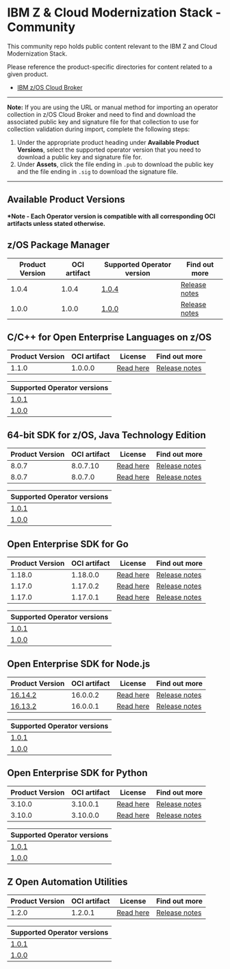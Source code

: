 # IBM Z & Cloud Modernization Stack - Community
This community repo holds public content relevant to the IBM Z and Cloud Modernization Stack.

Please reference the product-specific directories for content related to a given product.

- [IBM z/OS Cloud Broker](zoscb/README.md)  
---
**Note:** If you are using the URL or manual method for importing an operator collection in z/OS Cloud Broker and need to find and download the associated public key and signature file for that collection to use for collection validation during import, complete the following steps:
1. Under the appropriate product heading under **Available Product Versions**, select the supported operator version that you need to download a public key and signature file for.
1. Under **Assets**, click the file ending in `.pub` to download the public key and the file ending in `.sig` to download the signature file.
---
## Available Product Versions

__*Note - Each Operator version is compatible with all corresponding OCI artifacts unless stated otherwise.__
## z/OS Package Manager <a name="zpm"></a>
|  Product Version | OCI artifact | Supported Operator version | Find out more | 
|-|-|-|-| 
| 1.0.4 | 1.0.4 | [1.0.4](https://github.com/IBM/zos_package_manager_operator/releases/tag/v1.0.4) | [Release notes](https://www.ibm.com/docs/en/SSV97FN_2022.1.1/zpm/release-notes.html) |
| 1.0.0 | 1.0.0 | [1.0.0](https://github.com/IBM/zos_package_manager_operator/releases/tag/v1.0.0) | [Release notes](https://www.ibm.com/docs/en/SSV97FN_2022.1.1/zpm/release-notes.html) |


## C/C++ for Open Enterprise Languages on z/OS <a name="cpp"></a>
|  Product Version | OCI artifact | License | Find out more | 
|-|-|-|-| 
| 1.1.0 | 1.0.0.0 | [Read here](https://www14.software.ibm.com/cgi-bin/weblap/lap.pl?li_formnum=L-MCHN-C9NRTZ) | [Release notes](https://www.ibm.com/docs/en/SSV97FN_2022.1.1/cpp_compiler/release_notes.html) |

|  Supported Operator versions |
|-| 
| [1.0.1](https://github.com/IBM/zos_opencpp_operator/releases/tag/v1.0.1) | 
| [1.0.0](https://github.com/IBM/zos_opencpp_operator/releases/tag/v1.0.0) |

## 64-bit SDK for z/OS, Java Technology Edition <a name="java"></a>
|  Product Version | OCI artifact | License  | Find out more | 
|-|-|-|-| 
| 8.0.7 | 8.0.7.10 | [Read here](https://www14.software.ibm.com/cgi-bin/weblap/lap.pl?li_formnum=L-JPLW-AS3PVH) | [Release notes](https://www.ibm.com/docs/en/SSV97FN_2022.1.1/java/com.ibm.java.80.doc/diag/preface/changes_80/changes.html) |
| 8.0.7 | 8.0.7.0 | [Read here](https://www14.software.ibm.com/cgi-bin/weblap/lap.pl?li_formnum=L-JPLW-AS3PVH) | [Release notes](https://www.ibm.com/docs/en/SSV97FN_2022.1.1/java/com.ibm.java.80.doc/diag/preface/changes_80/changes.html) |

| Supported Operator versions | 
|-|
| [1.0.1](https://github.com/IBM/zos_java_operator/releases/tag/v1.0.1) | 
| [1.0.0](https://github.com/IBM/zos_java_operator/releases/tag/v1.0.0) | 


## Open Enterprise SDK for Go <a name="go"></a>
| Product Version | OCI artifact | License  | Find out more | 
|-|-|-|-|
| 1.18.0 | 1.18.0.0 | [Read here](https://www14.software.ibm.com/cgi-bin/weblap/lap.pl?li_formnum=L-JYIP-CE5NF8) | [Release notes](https://www.ibm.com/docs/en/SSV97FN_2022.1.1/golang/whats_new.html) |
| 1.17.0 | 1.17.0.2 | [Read here](https://www14.software.ibm.com/cgi-bin/weblap/lap.pl?li_formnum=L-JYIP-C893U4) | [Release notes](https://www.ibm.com/docs/en/SSV97FN_2022.1.1/golang/whats_new.html) |
| 1.17.0 | 1.17.0.1 | [Read here](https://www14.software.ibm.com/cgi-bin/weblap/lap.pl?li_formnum=L-JYIP-C893U4) | [Release notes](https://www.ibm.com/docs/en/SSV97FN_2022.1.1/golang/whats_new.html) |

 Supported Operator versions |
|-| 
| [1.0.1](https://github.com/IBM/zos_go_operator/releases/tag/v1.0.1) | 
| [1.0.0](https://github.com/IBM/zos_go_operator/releases/tag/v1.0.0) | 


## Open Enterprise SDK for Node.js <a name="nodejs"></a>
| Product Version | OCI artifact | License  | Find out more | 
|-|-|-|-|
| [16.14.2](https://www.ibm.com/support/pages/fix-list-ibm-open-enterprise-sdk-nodejs#010422) | 16.0.0.2 | [Read here](https://www14.software.ibm.com/cgi-bin/weblap/lap.pl?li_formnum=L-MCHN-C79M8C) | [Release notes](https://www.ibm.com/docs/en/SSV97FN_2022.1.1/nodejs/release_notes.html) |
| [16.13.2](https://www.ibm.com/support/pages/fix-list-ibm-open-enterprise-sdk-nodejs#110222) | 16.0.0.1 | [Read here](https://www14.software.ibm.com/cgi-bin/weblap/lap.pl?li_formnum=L-MCHN-C79M8C) | [Release notes](https://www.ibm.com/docs/en/SSV97FN_2022.1.1/nodejs/release_notes.html) |

| Supported Operator versions | 
|-|
 | [1.0.1](https://github.com/IBM/zos_nodejs_operator/releases/tag/v1.0.1) |
| [1.0.0](https://github.com/IBM/zos_nodejs_operator/releases/tag/v1.0.0) | 

## Open Enterprise SDK for Python <a name="python"></a>
|  Product Version | OCI artifact | License | Find out more | 
|-|-|-|-| 
| 3.10.0 | 3.10.0.1 | [Read here](https://www14.software.ibm.com/cgi-bin/weblap/lap.pl?li_formnum=L-JYIP-C7JT5W) | [Release notes](https://www.ibm.com/docs/en/SSV97FN_2022.1.1/python/release_note.html) |
| 3.10.0 | 3.10.0.0 | [Read here](https://www14.software.ibm.com/cgi-bin/weblap/lap.pl?li_formnum=L-JYIP-C7JT5W) | [Release notes](https://www.ibm.com/docs/en/SSV97FN_2022.1.1/python/release_note.html) |

| Supported Operator versions | 
|-| 
| [1.0.1](https://github.com/IBM/zos_python_operator/releases/tag/v1.0.1) | 
| [1.0.0](https://github.com/IBM/zos_python_operator/releases/tag/v1.0.0) | 


## Z Open Automation Utilities <a name="zoau"></a>
|  Product Version | OCI artifact | License | Find out more | 
|-|-|-|-|
| 1.2.0 | 1.2.0.1 | [Read here](https://www14.software.ibm.com/cgi-bin/weblap/lap.pl?li_formnum=L-CWDG-C2AUJQ) | [Release notes](https://www.ibm.com/docs/en/SSV97FN_2022.1.1/zoau/zstack_release_notes_zoau.html) |

| Supported Operator versions | 
|-| 
| [1.0.1](https://github.com/IBM/zos_zoau_operator/releases/tag/v1.0.1) |
| [1.0.0](https://github.com/IBM/zos_zoau_operator/releases/tag/v1.0.0) |
